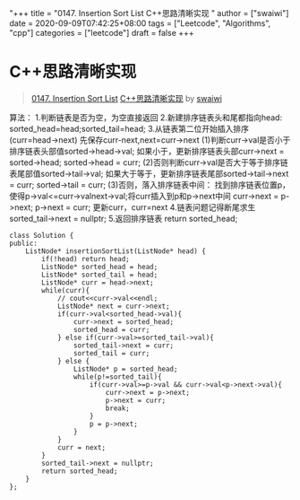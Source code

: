 "+++
title = "0147. Insertion Sort List C++思路清晰实现 "
author = ["swaiwi"]
date = 2020-09-09T07:42:25+08:00
tags = ["Leetcode", "Algorithms", "cpp"]
categories = ["leetcode"]
draft = false
+++

# C++思路清晰实现

> [0147. Insertion Sort List](https://leetcode-cn.com/problems/insertion-sort-list/)
> [C++思路清晰实现](https://leetcode-cn.com/problems/insertion-sort-list/solution/csi-lu-qing-xi-shi-xian-by-swaiwi/) by [swaiwi](https://leetcode-cn.com/u/swaiwi/)

算法：
1.判断链表是否为空，为空直接返回
2.新建排序链表头和尾都指向head: sorted_head=head;sorted_tail=head;
3.从链表第二位开始插入排序(curr=head->next)
    先保存curr-next,next=curr->next
    (1)判断curr->val是否小于排序链表头部值sorted->head->val;
        如果小于，更新排序链表头部curr->next = sorted->head; sorted->head = curr;
    (2)否则判断curr->val是否大于等于排序链表尾部值sorted->tail->val;
        如果大于等于，更新排序链表尾部sorted->tail->next = curr; sorted->tail = curr;
    (3)否则，落入排序链表中间：
        找到排序链表位置p，使得p->val<=curr->val<p->next->val;将curr插入到p和p->next中间
        curr->next = p->next; p->next = curr;
    更新curr，curr=next
4.链表问题记得断尾求生
    sorted_tail->next = nullptr;
5.返回排序链表
    return sorted_head;

```
class Solution {
public:
    ListNode* insertionSortList(ListNode* head) {
        if(!head) return head;
        ListNode* sorted_head = head;
        ListNode* sorted_tail = head;
        ListNode* curr = head->next;
        while(curr){
            // cout<<curr->val<<endl;
            ListNode* next = curr->next;
            if(curr->val<sorted_head->val){
                curr->next = sorted_head;
                sorted_head = curr;
            } else if(curr->val>=sorted_tail->val){
                sorted_tail->next = curr;
                sorted_tail = curr;
            } else {
                ListNode* p = sorted_head;
                while(p!=sorted_tail){
                    if(curr->val>=p->val && curr->val<p->next->val){
                        curr->next = p->next;
                        p->next = curr;
                        break;
                    }
                    p = p->next;
                }
            }
            curr = next;
        }
        sorted_tail->next = nullptr;
        return sorted_head;
    }
};

```
